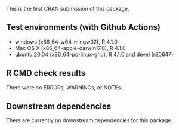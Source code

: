 This is the first CRAN submission of this package.

## Test environments (with Github Actions)
* windows (x86_64-w64-mingw32), R 4.1.0
* Mac OS X (x86_64-apple-darwin17.0), R 4.1.0
* ubuntu 20.04 (x86_64-pc-linux-gnu), R 4.1.0 and devel (r80647)

## R CMD check results
There were no ERRORs, WARNINGs, or NOTEs.

## Downstream dependencies
There are currently no downstream dependencies for this package.